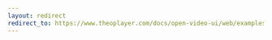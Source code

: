 ```yaml
---
layout: redirect
redirect_to: https://www.theoplayer.com/docs/open-video-ui/web/examples/custom-ui/
---
```

